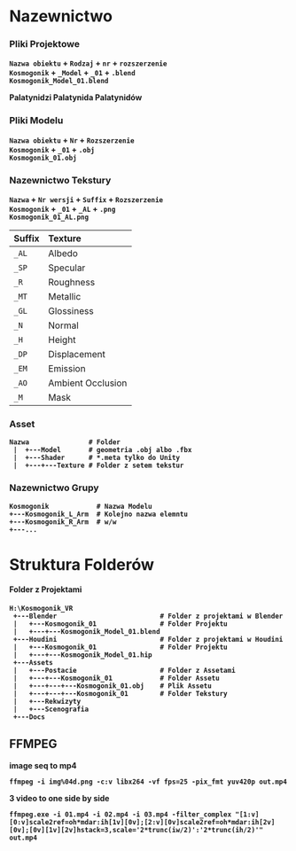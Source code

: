 # <b>Nazewnictwo<b>
### Pliki Projektowe
`Nazwa obiektu` + `Rodzaj` + `nr` + `rozszerzenie`<br />
`Kosmogonik` + `_Model` + `_01` + `.blend` <br />
`Kosmogonik_Model_01.blend` <br />
 
 
 Palatynidzi
 Palatynida
 Palatynidów

### Pliki Modelu
`Nazwa obiektu` + `Nr` + `Rozszerzenie` <br />
`Kosmogonik` + `_01` + `.obj` <br />
`Kosmogonik_01.obj` <br />

### Nazewnictwo Tekstury
`Nazwa` + `Nr wersji` + `Suffix` + `Rozszerzenie` <br />
`Kosmogonik` + `_01` + `_AL` + `.png`<br />
`Kosmogonik_01_AL.png`<br />

Suffix | Texture
:------|:-----------------
`_AL`  | Albedo
`_SP`  | Specular
`_R`   | Roughness
`_MT`  | Metallic
`_GL`  | Glossiness
`_N`   | Normal
`_H`   | Height
`_DP`  | Displacement
`_EM`  | Emission
`_AO`  | Ambient Occlusion
`_M`   | Mask

### Asset
```
Nazwa               # Folder
 |  +---Model       # geometria .obj albo .fbx
 |  +---Shader      # *.meta tylko do Unity
 |  +---+---Texture # Folder z setem tekstur
```

### Nazewnictwo Grupy
```
Kosmogonik            # Nazwa Modelu
+---Kosmogonik_L_Arm  # Kolejno nazwa elemntu
+---Kosmogonik_R_Arm  # w/w
+---...
```
# Struktura Folderów
#### Folder z Projektami

```
H:\Kosmogonik_VR                    
 +---Blender                          # Folder z projektami w Blender
 |   +---Kosmogonik_01                # Folder Projektu
 |   +---+---Kosmogonik_Model_01.blend    
 +---Houdini                          # Folder z projektami w Houdini
 |   +---Kosmogonik_01                # Folder Projektu
 |   +---+---Kosmogonik_Model_01.hip      
 +---Assets
 |   +---Postacie                     # Folder z Assetami
 |   +---+---Kosmogonik_01            # Folder Assetu
 |   +---+---+---Kosmogonik_01.obj    # Plik Assetu
 |   +---+---+---Kosmogonik_01        # Folder Tekstury
 |   +---Rekwizyty
 |   +---Scenografia
 +---Docs
 ```


## FFMPEG
image seq to mp4

```
ffmpeg -i img%04d.png -c:v libx264 -vf fps=25 -pix_fmt yuv420p out.mp4
```
3 video to one side by side
```
ffmpeg.exe -i 01.mp4 -i 02.mp4 -i 03.mp4 -filter_complex "[1:v][0:v]scale2ref=oh*mdar:ih[1v][0v];[2:v][0v]scale2ref=oh*mdar:ih[2v][0v];[0v][1v][2v]hstack=3,scale='2*trunc(iw/2)':'2*trunc(ih/2)'" out.mp4
```

